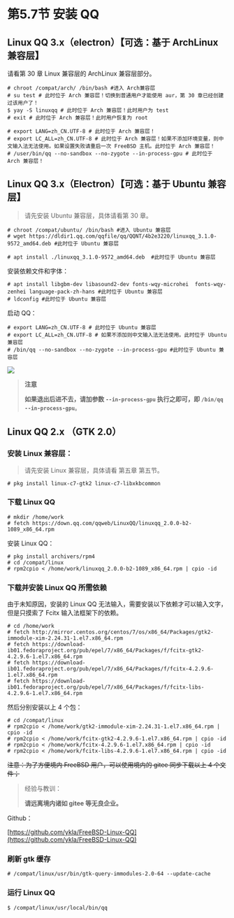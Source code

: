 # 第5.7节 安装 QQ

## Linux QQ 3.x（electron）【可选：基于 ArchLinux 兼容层】

请看第 30 章 Linux 兼容层的 ArchLinux 兼容层部分。

```
# chroot /compat/arch/ /bin/bash #进入 Arch兼容层
# su test # 此时位于 Arch 兼容层！切换到普通用户才能使用 aur，第 30 章已经创建过该用户了！
$ yay -S linuxqq # 此时位于 Arch 兼容层！此时用户为 test
# exit # 此时位于 Arch 兼容层！此时用户恢复为 root
````

```
# export LANG=zh_CN.UTF-8 # 此时位于 Arch 兼容层！
# export LC_ALL=zh_CN.UTF-8 # 此时位于 Arch 兼容层！如果不添加环境变量，则中文输入法无法使用。如果设置失败请重启一次 FreeBSD 主机。此时位于 Arch 兼容层！
# /user/bin/qq --no-sandbox --no-zygote --in-process-gpu # 此时位于 Arch 兼容层！
```

## Linux QQ 3.x（Electron）【可选：基于 Ubuntu 兼容层】

> 请先安装 Ubuntu 兼容层，具体请看第 30 章。

```
# chroot /compat/ubuntu/ /bin/bash #进入 Ubuntu 兼容层
# wget https://dldir1.qq.com/qqfile/qq/QQNT/4b2e3220/linuxqq_3.1.0-9572_amd64.deb #此时位于 Ubuntu 兼容层
```

```
# apt install ./linuxqq_3.1.0-9572_amd64.deb  #此时位于 Ubuntu 兼容层
```

安装依赖文件和字体：

```
# apt install libgbm-dev libasound2-dev fonts-wqy-microhei  fonts-wqy-zenhei language-pack-zh-hans #此时位于 Ubuntu 兼容层
# ldconfig #此时位于 Ubuntu 兼容层
```

启动 QQ：

```
# export LANG=zh_CN.UTF-8 # 此时位于 Ubuntu 兼容层
# export LC_ALL=zh_CN.UTF-8 # 如果不添加则中文输入法无法使用。此时位于 Ubuntu 兼容层
# /bin/qq --no-sandbox --no-zygote --in-process-gpu #此时位于 Ubuntu 兼容层
```

![](../.gitbook/assets/qq3.0.jpg)


> **注意**
>
>**如果退出后进不去，请加参数 `--in-process-gpu` 执行之即可，即 `/bin/qq --in-process-gpu`**。



## Linux QQ 2.x （GTK 2.0）

### **安装 Linux 兼容层：**

> 请先安装 Linux 兼容层，具体请看 第五章 第五节。

```
# pkg install linux-c7-gtk2 linux-c7-libxkbcommon
```

### 下载 Linux QQ

```
# mkdir /home/work
# fetch https://down.qq.com/qqweb/LinuxQQ/linuxqq_2.0.0-b2-1089_x86_64.rpm
```

安装 Linux QQ：

```
# pkg install archivers/rpm4
# cd /compat/linux
# rpm2cpio < /home/work/linuxqq_2.0.0-b2-1089_x86_64.rpm | cpio -id
```

### 下载并安装 Linux QQ 所需依赖

由于未知原因，安装的 Linux QQ 无法输入，需要安装以下依赖才可以输入文字，但是只摸索了 Fcitx 输入法框架下的依赖。

```
# cd /home/work
# fetch http://mirror.centos.org/centos/7/os/x86_64/Packages/gtk2-immodule-xim-2.24.31-1.el7.x86_64.rpm
# fetch https://download-ib01.fedoraproject.org/pub/epel/7/x86_64/Packages/f/fcitx-gtk2-4.2.9.6-1.el7.x86_64.rpm
# fetch https://download-ib01.fedoraproject.org/pub/epel/7/x86_64/Packages/f/fcitx-4.2.9.6-1.el7.x86_64.rpm
# fetch https://download-ib01.fedoraproject.org/pub/epel/7/x86_64/Packages/f/fcitx-libs-4.2.9.6-1.el7.x86_64.rpm
```

然后分别安装以上 4 个包：

```
# cd /compat/linux
# rpm2cpio < /home/work/gtk2-immodule-xim-2.24.31-1.el7.x86_64.rpm | cpio -id
# rpm2cpio < /home/work/fcitx-gtk2-4.2.9.6-1.el7.x86_64.rpm | cpio -id
# rpm2cpio < /home/work/fcitx-4.2.9.6-1.el7.x86_64.rpm | cpio -id
# rpm2cpio < /home/work/fcitx-libs-4.2.9.6-1.el7.x86_64.rpm | cpio -id
```

~~注意：为了方便境内 FreeBSD 用户，可以使用境内的 gitee 同步下载以上 4 个文件；~~

> 经验与教训：
>
> **请远离境内诸如 gitee 等无良企业。**

Github：

[https://github.com/ykla/FreeBSD-Linux-QQ](https://github.com/ykla/FreeBSD-Linux-QQ)

### 刷新 gtk 缓存

`# /compat/linux/usr/bin/gtk-query-immodules-2.0-64 --update-cache`

### 运行 Linux QQ

`$ /compat/linux/usr/local/bin/qq`
